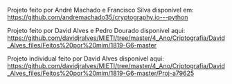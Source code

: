 Projeto feito por André Machado e Francisco Silva disponível em: https://github.com/andremachado35/cryptography.io---python

Projeto feito por David Alves e Pedro Dourado disponível aqui: https://github.com/davidjralves/MIETI/tree/master/4_Ano/Criptografia/David_Alves_files/Feitos%20por%20mim/1819-G6-master

Projeto individual feito por David Alves disponível aqui: https://github.com/davidjralves/MIETI/tree/master/4_Ano/Criptografia/David_Alves_files/Feitos%20por%20mim/1819-G6-master/Proj-a79625
